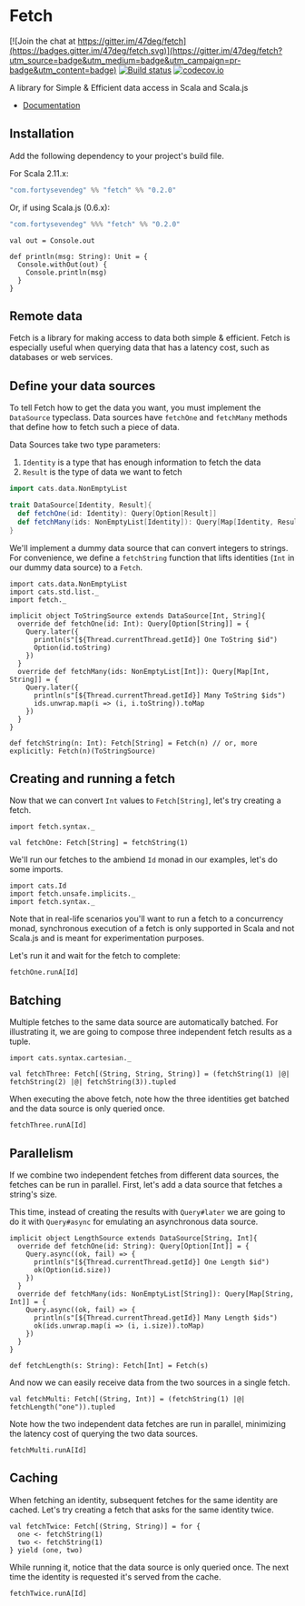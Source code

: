 # Fetch

[![Join the chat at https://gitter.im/47deg/fetch](https://badges.gitter.im/47deg/fetch.svg)](https://gitter.im/47deg/fetch?utm_source=badge&utm_medium=badge&utm_campaign=pr-badge&utm_content=badge)
[![Build status](https://img.shields.io/travis/47deg/fetch.svg)](https://travis-ci.org/47deg/fetch)
[![codecov.io](http://codecov.io/github/47deg/fetch/coverage.svg?branch=master)](http://codecov.io/github/47deg/fetch?branch=master)

A library for Simple & Efficient data access in Scala and Scala.js

- [Documentation](http://47deg.github.io/fetch/docs)

## Installation

Add the following dependency to your project's build file.

For Scala 2.11.x:

```scala
"com.fortysevendeg" %% "fetch" %% "0.2.0"
```

Or, if using Scala.js (0.6.x):

```scala
"com.fortysevendeg" %%% "fetch" %% "0.2.0"
```

```tut:invisible
val out = Console.out

def println(msg: String): Unit = {
  Console.withOut(out) {
    Console.println(msg)
  }
}
```

## Remote data

Fetch is a library for making access to data both simple & efficient. Fetch is especially useful when querying data that
has a latency cost, such as databases or web services.

## Define your data sources

To tell Fetch how to get the data you want, you must implement the `DataSource` typeclass. Data sources have `fetchOne` and `fetchMany` methods that define how to fetch such a piece of data.

Data Sources take two type parameters:

<ol>
<li><code>Identity</code> is a type that has enough information to fetch the data</li>
<li><code>Result</code> is the type of data we want to fetch</li>
</ol>

```scala
import cats.data.NonEmptyList

trait DataSource[Identity, Result]{
  def fetchOne(id: Identity): Query[Option[Result]]
  def fetchMany(ids: NonEmptyList[Identity]): Query[Map[Identity, Result]]
}
```

We'll implement a dummy data source that can convert integers to strings. For convenience, we define a `fetchString` function that lifts identities (`Int` in our dummy data source) to a `Fetch`. 

```tut:silent
import cats.data.NonEmptyList
import cats.std.list._
import fetch._

implicit object ToStringSource extends DataSource[Int, String]{
  override def fetchOne(id: Int): Query[Option[String]] = {
    Query.later({
      println(s"[${Thread.currentThread.getId}] One ToString $id")
      Option(id.toString)
    })
  }
  override def fetchMany(ids: NonEmptyList[Int]): Query[Map[Int, String]] = {
    Query.later({
      println(s"[${Thread.currentThread.getId}] Many ToString $ids")
      ids.unwrap.map(i => (i, i.toString)).toMap
    })
  }
}

def fetchString(n: Int): Fetch[String] = Fetch(n) // or, more explicitly: Fetch(n)(ToStringSource)
```

## Creating and running a fetch

Now that we can convert `Int` values to `Fetch[String]`, let's try creating a fetch.

```tut:silent
import fetch.syntax._

val fetchOne: Fetch[String] = fetchString(1)
```

We'll run our fetches to the ambiend `Id` monad in our examples, let's do some imports.

```tut:silent
import cats.Id
import fetch.unsafe.implicits._
import fetch.syntax._
```

Note that in real-life scenarios you'll want to run a fetch to a concurrency monad, synchronous execution of a fetch
is only supported in Scala and not Scala.js and is meant for experimentation purposes.

Let's run it and wait for the fetch to complete:

```tut:book
fetchOne.runA[Id]
```

## Batching

Multiple fetches to the same data source are automatically batched. For illustrating it, we are going to compose three independent fetch results as a tuple.

```tut:silent
import cats.syntax.cartesian._

val fetchThree: Fetch[(String, String, String)] = (fetchString(1) |@| fetchString(2) |@| fetchString(3)).tupled
```

When executing the above fetch, note how the three identities get batched and the data source is only queried once.

```tut:book
fetchThree.runA[Id]
```

## Parallelism

If we combine two independent fetches from different data sources, the fetches can be run in parallel. First, let's add a data source that fetches a string's size.

This time, instead of creating the results with `Query#later` we are going to do it with `Query#async` for emulating an asynchronous data source.

```tut:silent
implicit object LengthSource extends DataSource[String, Int]{
  override def fetchOne(id: String): Query[Option[Int]] = {
    Query.async((ok, fail) => {
      println(s"[${Thread.currentThread.getId}] One Length $id")
      ok(Option(id.size))
    })
  }
  override def fetchMany(ids: NonEmptyList[String]): Query[Map[String, Int]] = {
    Query.async((ok, fail) => {
      println(s"[${Thread.currentThread.getId}] Many Length $ids")
      ok(ids.unwrap.map(i => (i, i.size)).toMap)
    })
  }
}

def fetchLength(s: String): Fetch[Int] = Fetch(s)
```

And now we can easily receive data from the two sources in a single fetch. 

```tut:silent
val fetchMulti: Fetch[(String, Int)] = (fetchString(1) |@| fetchLength("one")).tupled
```

Note how the two independent data fetches are run in parallel, minimizing the latency cost of querying the two data sources.

```tut:book
fetchMulti.runA[Id]
```

## Caching

When fetching an identity, subsequent fetches for the same identity are cached. Let's try creating a fetch that asks for the same identity twice.

```tut:silent
val fetchTwice: Fetch[(String, String)] = for {
  one <- fetchString(1)
  two <- fetchString(1)
} yield (one, two)
```

While running it, notice that the data source is only queried once. The next time the identity is requested it's served from the cache.

```tut:book
fetchTwice.runA[Id]
```
